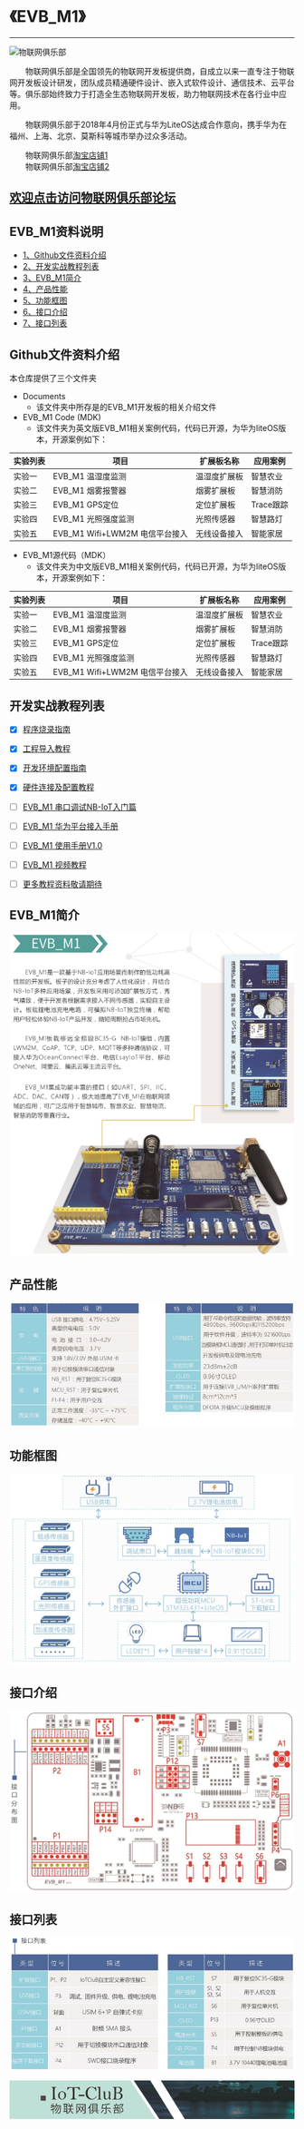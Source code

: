 # 《EVB_M1》
------
![物联网俱乐部](http://www.iot-club.cn/template/sanimade_blue/images/logo.png)

&emsp;&emsp;物联网俱乐部是全国领先的物联网开发板提供商，自成立以来一直专注于物联网开发板设计研发，团队成员精通硬件设计、嵌入式软件设计、通信技术、云平台等。俱乐部始终致力于打造全生态物联网开发板，助力物联网技术在各行业中应用。

&emsp;&emsp;物联网俱乐部于2018年4月份正式与华为LiteOS达成合作意向，携手华为在福州、上海、北京、莫斯科等城市举办过众多活动。

&emsp;&emsp;物联网俱乐部[淘宝店铺1](http://iot-club.taobao.com)  
&emsp;&emsp;物联网俱乐部[淘宝店铺2](https://shop449662000.taobao.com)

[欢迎点击访问物联网俱乐部论坛](http://www.iotclub.net)
------

## EVB_M1资料说明

- [1、Github文件资料介绍](##Github文件资料介绍)
- [2、开发实战教程列表](##开发实战教程列表)
- [3、EVB_M1简介](##EVB_M1简介)
- [4、产品性能](##产品性能)
- [5、功能框图](##功能框图)
- [6、接口介绍](##接口介绍)
- [7、接口列表](##接口列表)

## Github文件资料介绍

本仓库提供了三个文件夹

- Documents
    - 该文件夹中所存是的EVB_M1开发板的相关介绍文件
- EVB_M1 Code (MDK)
    - 该文件夹为英文版EVB_M1相关案例代码，代码已开源，为华为liteOS版本，开源案例如下：

实验列表|项目|扩展板名称|应用案例
---|---|---|---|
实验一|EVB_M1 温湿度监测|温湿度扩展板|智慧农业
实验二|EVB_M1 烟雾报警器|烟雾扩展板|智慧消防|
实验三|EVB_M1 GPS定位|定位扩展板|Trace跟踪
实验四|EVB_M1 光照强度监测|光照传感器|智慧路灯
实验五|EVB_M1 Wifi+LWM2M 电信平台接入|无线设备接入|智能家居

- EVB_M1源代码（MDK）
    - 该文件夹为中文版EVB_M1相关案例代码，代码已开源，为华为liteOS版本，开源案例如下：

实验列表|项目|扩展板名称|应用案例
---|---|---|---|
实验一|EVB_M1 温湿度监测|温湿度扩展板|智慧农业
实验二|EVB_M1 烟雾报警器|烟雾扩展板|智慧消防|
实验三|EVB_M1 GPS定位|定位扩展板|Trace跟踪
实验四|EVB_M1 光照强度监测|光照传感器|智慧路灯
实验五|EVB_M1 Wifi+LWM2M 电信平台接入|无线设备接入|智能家居

## 开发实战教程列表
- [x] [程序烧录指南](./Documents/Program_Burning_Guide.md)
- [x] [工程导入教程](./Documents/Project_Import_Tutorial.md)
- [x] [开发环境配置指南](./Documents/Development_Environment_Configuration_Guide.md)
- [x] [硬件连接及配置教程](./Documents/Hardware_Connection_and_Configuration_Tutorial.md)
- [ ] [EVB_M1 串口调试NB-IoT入门篇]()
- [ ] [EVB_M1 华为平台接入手册]()
- [ ] [EVB_M1 使用手册V1.0]()
- [ ] [EVB_M1 视频教程]()
- [ ] [更多教程资料敬请期待]()


## EVB_M1简介
![EVB_M1简介1](./Documents/about_us/EVB_M1_Introduction.png)

## 产品性能
![EVB_M1简介2](./Documents/about_us/Performance.png)

## 功能框图
![EVB_M1简介3](./Documents/about_us/Functional_block_diagram.png)

## 接口介绍
![EVB_M1简介4](./Documents/about_us/Interface_Distribution.png)

## 接口列表
![EVB_M1简介5](./Documents/about_us/Interface_List.png)




![EVB_M1简介6](./Documents/about_us/IoTCluB.png)

